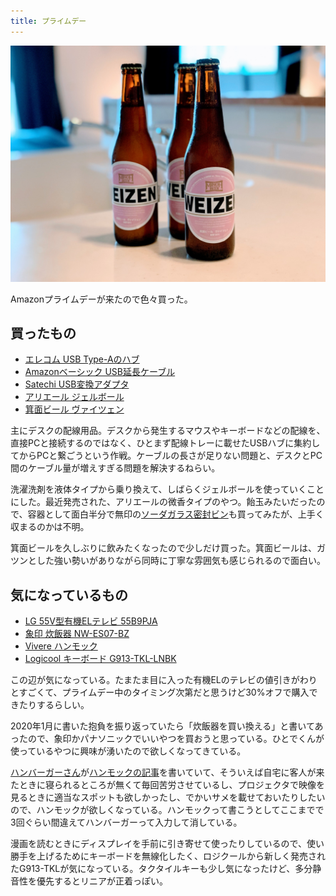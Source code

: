 ```yaml
---
title: プライムデー
---
```


![](/images/2020-10-13-prime-day-beer.jpg)

Amazonプライムデーが来たので色々買った。

## 買ったもの

- [エレコム USB Type-Aのハブ](https://www.amazon.co.jp/dp/B00FZTNX8W/?tag=r7kamura07-22)
- [Amazonベーシック USB延長ケーブル](https://www.amazon.co.jp/dp/B00NH134L6/?tag=r7kamura07-22)
- [Satechi USB変換アダプタ](https://www.amazon.co.jp/dp/B07KCL8WZK/?tag=r7kamura07-22)
- [アリエール ジェルボール](https://www.amazon.co.jp/dp/B08CH9F47P/?tag=r7kamura07-22)
- [箕面ビール ヴァイツェン](https://www.amazon.co.jp/dp/B004TJRPA6/?tag=r7kamura07-22)

主にデスクの配線用品。デスクから発生するマウスやキーボードなどの配線を、直接PCと接続するのではなく、ひとまず配線トレーに載せたUSBハブに集約してからPCと繋ごうという作戦。ケーブルの長さが足りない問題と、デスクとPC間のケーブル量が増えすぎる問題を解決するねらい。

洗濯洗剤を液体タイプから乗り換えて、しばらくジェルボールを使っていくことにした。最近発売された、アリエールの微香タイプのやつ。飴玉みたいだったので、容器として面白半分で無印の[ソーダガラス密封ビン](https://www.muji.com/jp/ja/store/cmdty/detail/4547315759514)も買ってみたが、上手く収まるのかは不明。

箕面ビールを久しぶりに飲みたくなったので少しだけ買った。箕面ビールは、ガツンとした強い勢いがありながら同時に丁寧な雰囲気も感じられるので面白い。

## 気になっているもの

- [LG 55V型有機ELテレビ 55B9PJA](https://www.amazon.co.jp/dp/B07Q9C5KR9/?tag=r7kamura07-22)
- [象印 炊飯器 NW-ES07-BZ](https://www.amazon.co.jp/dp/B07TWC6C2D/?tag=r7kamura07-22)
- [Vivere ハンモック](https://www.amazon.co.jp/dp/B01D7WU9IU/?tag=r7kamura07-22)
- [Logicool キーボード G913-TKL-LNBK](https://www.amazon.co.jp/dp/B088BN6JKQ/?tag=r7kamura07-22)

この辺が気になっている。たまたま目に入った有機ELのテレビの値引きがわりとすごくて、プライムデー中のタイミング次第だと思うけど30%オフで購入できたりするらしい。

2020年1月に書いた抱負を振り返っていたら「炊飯器を買い換える」と書いてあったので、象印かパナソニックでいいやつを買おうと思っている。ひとでくんが使っているやつに興味が湧いたので欲しくなってきている。

[ハンバーガーさん](https://twitter.com/HundredBurger)が[ハンモックの記事](https://hundredburger.fanbox.cc/posts/1488778)を書いていて、そういえば自宅に客人が来たときに寝られるところが無くて毎回苦労させているし、プロジェクタで映像を見るときに適当なスポットも欲しかったし、でかいサメを載せておいたりしたいので、ハンモックが欲しくなっている。ハンモックって書こうとしてここまでで3回ぐらい間違えてハンバーガーって入力して消している。

漫画を読むときにディスプレイを手前に引き寄せて使ったりしているので、使い勝手を上げるためにキーボードを無線化したく、ロジクールから新しく発売されたG913-TKLが気になっている。タクタイルキーも少し気になったけど、多分静音性を優先するとリニアが正着っぽい。
